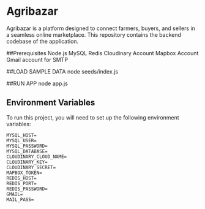 # Agribazar

Agribazar is a platform designed to connect farmers, buyers, and sellers in a seamless online marketplace. This repository contains the backend codebase of the application.

##Prerequisites
Node.js
MySQL
Redis
Cloudinary Account
Mapbox Account
Gmail account for SMTP


##LOAD SAMPLE DATA
node seeds/index.js



##RUN APP
node app.js

## Environment Variables

To run this project, you will need to set up the following environment variables:

```plaintext
MYSQL_HOST=
MYSQL_USER=
MYSQL_PASSWORD=
MYSQL_DATABASE=
CLOUDINARY_CLOUD_NAME=
CLOUDINARY_KEY=
CLOUDINARY_SECRET=
MAPBOX_TOKEN=
REDIS_HOST=
REDIS_PORT=
REDIS_PASSWORD=
GMAIL=
MAIL_PASS=
